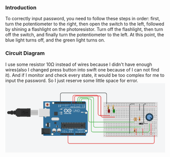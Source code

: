 ### Introduction
To correctly input password, you need to follow these steps in order: first, turn the potentiometer to the right, then open the switch to the left, followed by shining a flashlight on the photoresistor. Turn off the flashlight, then turn off the switch, and finally turn the potentiometer to the left. At this point, the blue light turns off, and the green light turns on.

### Circuit Diagram
I use some resistor 10Ω instead of wires because I didn't have enough wires(also I changed press button into swift one because of I can not find it). And if I monitor and check every state, it would be too complex for me to input the password. So I just reserve some little space for error. 
![alt text](image-1.png)
